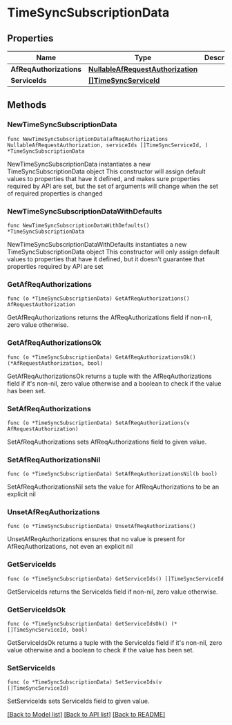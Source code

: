 # TimeSyncSubscriptionData

## Properties

Name | Type | Description | Notes
------------ | ------------- | ------------- | -------------
**AfReqAuthorizations** | [**NullableAfRequestAuthorization**](AfRequestAuthorization.md) |  | 
**ServiceIds** | [**[]TimeSyncServiceId**](TimeSyncServiceId.md) |  | 

## Methods

### NewTimeSyncSubscriptionData

`func NewTimeSyncSubscriptionData(afReqAuthorizations NullableAfRequestAuthorization, serviceIds []TimeSyncServiceId, ) *TimeSyncSubscriptionData`

NewTimeSyncSubscriptionData instantiates a new TimeSyncSubscriptionData object
This constructor will assign default values to properties that have it defined,
and makes sure properties required by API are set, but the set of arguments
will change when the set of required properties is changed

### NewTimeSyncSubscriptionDataWithDefaults

`func NewTimeSyncSubscriptionDataWithDefaults() *TimeSyncSubscriptionData`

NewTimeSyncSubscriptionDataWithDefaults instantiates a new TimeSyncSubscriptionData object
This constructor will only assign default values to properties that have it defined,
but it doesn't guarantee that properties required by API are set

### GetAfReqAuthorizations

`func (o *TimeSyncSubscriptionData) GetAfReqAuthorizations() AfRequestAuthorization`

GetAfReqAuthorizations returns the AfReqAuthorizations field if non-nil, zero value otherwise.

### GetAfReqAuthorizationsOk

`func (o *TimeSyncSubscriptionData) GetAfReqAuthorizationsOk() (*AfRequestAuthorization, bool)`

GetAfReqAuthorizationsOk returns a tuple with the AfReqAuthorizations field if it's non-nil, zero value otherwise
and a boolean to check if the value has been set.

### SetAfReqAuthorizations

`func (o *TimeSyncSubscriptionData) SetAfReqAuthorizations(v AfRequestAuthorization)`

SetAfReqAuthorizations sets AfReqAuthorizations field to given value.


### SetAfReqAuthorizationsNil

`func (o *TimeSyncSubscriptionData) SetAfReqAuthorizationsNil(b bool)`

 SetAfReqAuthorizationsNil sets the value for AfReqAuthorizations to be an explicit nil

### UnsetAfReqAuthorizations
`func (o *TimeSyncSubscriptionData) UnsetAfReqAuthorizations()`

UnsetAfReqAuthorizations ensures that no value is present for AfReqAuthorizations, not even an explicit nil
### GetServiceIds

`func (o *TimeSyncSubscriptionData) GetServiceIds() []TimeSyncServiceId`

GetServiceIds returns the ServiceIds field if non-nil, zero value otherwise.

### GetServiceIdsOk

`func (o *TimeSyncSubscriptionData) GetServiceIdsOk() (*[]TimeSyncServiceId, bool)`

GetServiceIdsOk returns a tuple with the ServiceIds field if it's non-nil, zero value otherwise
and a boolean to check if the value has been set.

### SetServiceIds

`func (o *TimeSyncSubscriptionData) SetServiceIds(v []TimeSyncServiceId)`

SetServiceIds sets ServiceIds field to given value.



[[Back to Model list]](../README.md#documentation-for-models) [[Back to API list]](../README.md#documentation-for-api-endpoints) [[Back to README]](../README.md)


